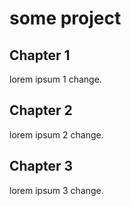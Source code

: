 # some project

## Chapter 1

lorem ipsum 1 change.

## Chapter 2

lorem ipsum 2 change.

## Chapter 3

lorem ipsum 3 change.